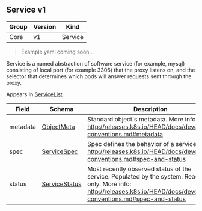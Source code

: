 ## Service v1

Group        | Version     | Kind
------------ | ---------- | -----------
Core | v1 | Service

> Example yaml coming soon...



Service is a named abstraction of software service (for example, mysql) consisting of local port (for example 3306) that the proxy listens on, and the selector that determines which pods will answer requests sent through the proxy.

<aside class="notice">
Appears In  <a href="#servicelist-v1">ServiceList</a> </aside>

Field        | Schema     | Description
------------ | ---------- | -----------
metadata | [ObjectMeta](#objectmeta-v1) | Standard object's metadata. More info: http://releases.k8s.io/HEAD/docs/devel/api-conventions.md#metadata
spec | [ServiceSpec](#servicespec-v1) | Spec defines the behavior of a service. http://releases.k8s.io/HEAD/docs/devel/api-conventions.md#spec-and-status
status | [ServiceStatus](#servicestatus-v1) | Most recently observed status of the service. Populated by the system. Read-only. More info: http://releases.k8s.io/HEAD/docs/devel/api-conventions.md#spec-and-status

